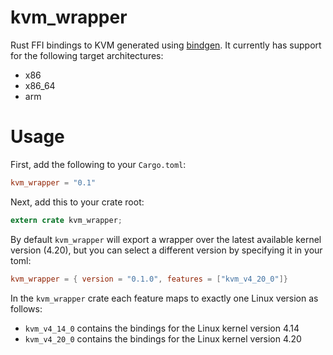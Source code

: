 # kvm_wrapper
Rust FFI bindings to KVM generated using
[bindgen](https://crates.io/crates/bindgen). It currently has support for the
following target architectures:
- x86
- x86_64
- arm

# Usage
First, add the following to your `Cargo.toml`:
```toml
kvm_wrapper = "0.1"
```
Next, add this to your crate root:
```rust
extern crate kvm_wrapper;
```
By default `kvm_wrapper` will export a wrapper over the latest available kernel
version (4.20), but you can select a different version by specifying it in your
toml:
```toml
kvm_wrapper = { version = "0.1.0", features = ["kvm_v4_20_0"]}
```
In the `kvm_wrapper` crate each feature maps to exactly one Linux version
as follows:
- `kvm_v4_14_0` contains the bindings for the Linux kernel version 4.14
- `kvm_v4_20_0` contains the bindings for the Linux kernel version 4.20
